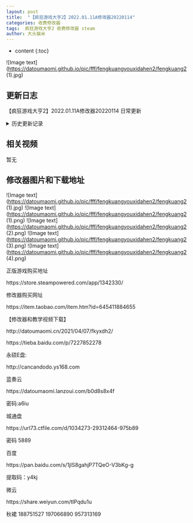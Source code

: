 ```yaml
---
layout: post
title:  "【疯狂游戏大亨2】2022.01.11A修改器20220114"
categories: 收费修改器
tags:  疯狂游戏大亨2 收费修改器 steam
author: 大头猫米
---
```


* content
{:toc}

![Image text](https://datoumaomi.github.io/pic/fff/fengkuangyouxidahen2/fengkuang2 (1).jpg)

##  更新日志

【疯狂游戏大亨2】2022.01.11A修改器20220114 日常更新






<details>
<summary>历史更新记录</summary><p></p>
【疯狂游戏大亨2】2021.02.17A版修改器20210218<p></p>
  【疯狂游戏大亨2】2021.02.12A版修改器20210214<p></p>
  【疯狂游戏大亨2】2021.02.21A版修改器20210221<p></p>
  【疯狂游戏大亨2】2021.02.23A版修改器20210224<p></p>
  【疯狂游戏大亨2】2021.02.26A版修改器20210227<p></p>
  【疯狂游戏大亨2】2021.03.01A版修改器20210302<p></p>
  【疯狂游戏大亨2】2021.03.03B版修改器20210304<p></p>
  【疯狂游戏大亨2】2021.02.27A版修改器20210301<p></p>
  【疯狂游戏大亨2】2021.03.04B版修改器20210305<p></p>
  【疯狂游戏大亨2】2021.03.05A版修改器20210305<p></p>
  【疯狂游戏大亨2】2021.03.06A版修改器20210307<p></p>
  【疯狂游戏大亨2】2021.03.07B版修改器20210308<p></p>
  【疯狂游戏大亨2】2021.03.08A版修改器20210309<p></p>
  【疯狂游戏大亨2】2021.03.10A版修改器20210310<p></p>
  【疯狂游戏大亨2】2021.03.12A版修改器20210313<p></p>
  【疯狂游戏大亨2】2021.03.13A版修改器20210314<p></p>
  【疯狂游戏大亨2】2021.03.14A版修改器20210315<p></p>
  【疯狂游戏大亨2】2021.03.15A版修改器20210316<p></p>
  【疯狂游戏大亨2】2021.03.18A版修改器20210318<p></p>
  【疯狂游戏大亨2】2021.03.20D修改器20210322<p></p>
  【疯狂游戏大亨2】2021.03.22A修改器20210323<p></p>
  【疯狂游戏大亨2】2021.03.24A修改器20210325<p></p>
  【疯狂游戏大亨2】2021.03.25C修改器20210326<p></p>
  【疯狂游戏大亨2】2021.03.26B修改器20210327<p></p>
  【疯狂游戏大亨2】2021.03.28A修改器20210330<p></p>
  【疯狂游戏大亨2】2021.03.31A修改器20210401<p></p>
  【疯狂游戏大亨2】2021.04.01B修改器20210402<p></p>
  【疯狂游戏大亨2】2021.04.04A修改器20210406<p></p>
  【疯狂游戏大亨2】2021.04.07A修改器20210407<p></p>
  【疯狂游戏大亨2】2021.04.10A修改器20210410<p></p>
  【疯狂游戏大亨2】2021.04.11A修改器20210412<p></p>
  【疯狂游戏大亨2】2021.04.14A修改器20210414<p></p>
  【疯狂游戏大亨2】2021.04.20A修改器20210421<p></p>
  【疯狂游戏大亨2】2021.04.22A修改器20210424<p></p>
  【疯狂游戏大亨2】2021.04.25A修改器20210425<p></p>
  【疯狂游戏大亨2】2021.04.29A修改器20210430<p></p>
  【疯狂游戏大亨2】2021.04.30A修改器20210501<p></p>
  【疯狂游戏大亨2】2021.05.28A修改器20210528<p></p>
  【疯狂游戏大亨2】2021.05.29B修改器20210530v3<p></p>
  【疯狂游戏大亨2】2021.06.01A修改器20210602<p></p>
  【疯狂游戏大亨2】2021.06.03A修改器20210604<p></p>
  【疯狂游戏大亨2】2021.06.08A修改器20210609<p></p>
  【疯狂游戏大亨2】2021.07.01B修改器20210705<p></p>
  【疯狂游戏大亨2】2021.07.08A修改器20210709<p></p>
  【疯狂游戏大亨2】2021.07.22A修改器20210723<p></p>
  【疯狂游戏大亨2】2021.08.13A修改器20210816<p></p>
  【疯狂游戏大亨2】2021.08.62B修改器20210827<p></p>
  【疯狂游戏大亨2】2021.09.04A修改器20210904<p></p>
  【疯狂游戏大亨2】2021.10.2A修改器20211002<p></p>
【疯狂游戏大亨2】2021.10.09A修改器20211010<p></p>
【疯狂游戏大亨2】2021.10.13A修改器20211021<p></p>
 【疯狂游戏大亨2】2021.10.28A修改器20211030<p></p>
  日常更新,修复增加了欢迎和不受欢迎类型、主题的修改<p></p>
【疯狂游戏大亨2】2021.11.09A修改器2021109<p></p>
【疯狂游戏大亨2】2021.11.23A修改器20211123<p></p>
【疯狂游戏大亨2】2021.11.27D修改器20211128 日常更新<p></p>
【疯狂游戏大亨2】2021.12.03A修改器20211204 日常更新<p></p>
【疯狂游戏大亨2】2022.01.11A修改器20220114 日常更新<p></p>
【疯狂游戏大亨2】2021.12.15A修改器20211215 日常更新<p></p>
【疯狂游戏大亨2】2022.01.11A修改器20220114 日常更新<p></p>

</details>

## 相关视频
暂无

## 修改器图片和下载地址

![Image text](https://datoumaomi.github.io/pic/fff/fengkuangyouxidahen2/fengkuang2 (1).jpg)
![Image text](https://datoumaomi.github.io/pic/fff/fengkuangyouxidahen2/fengkuang2 (1).png)
![Image text](https://datoumaomi.github.io/pic/fff/fengkuangyouxidahen2/fengkuang2 (2).png)
![Image text](https://datoumaomi.github.io/pic/fff/fengkuangyouxidahen2/fengkuang2 (3).png)
![Image text](https://datoumaomi.github.io/pic/fff/fengkuangyouxidahen2/fengkuang2 (4).png)

<p>正版游戏购买地址</p>
https://store.steampowered.com/app/1342330/
<p></p>
修改器购买网址
<p></p>
https://item.taobao.com/item.htm?id=645411884655
<p></p>
【修改器和教学视频下载】
<p></p>
http://datoumaomi.cn/2021/04/07/fkyxdh2/
<p></p>
https://tieba.baidu.com/p/7227852278
<p></p>
永硕E盘:
<p></p>
http://cancandodo.ys168.com
<p></p>
蓝奏云
<p></p>
https://datoumaomi.lanzoui.com/b0d8s8x4f
<p></p>
密码:a6iu
<p></p>
城通盘<p></p>
https://url73.ctfile.com/d/1034273-29312464-975b89<p></p>
密码 5889<p></p>
<p></p>
百度
<p></p>
https://pan.baidu.com/s/1jlS8gahjP7TQeO-V3bKg-g
<p></p>
提取码：y4kj 
<p></p>
微云
<p></p>
https://share.weiyun.com/tIPqdu1u
<p></p>
<p>秋裙 188751527 197066890 957313169</p>

